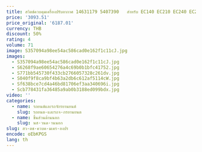 ```yaml
---
title: สวิตช์ควบคุมเครื่องปรับอากาศ 14631179 5407390   สําหรับ EC140 EC210 EC240 EC290 EC360 EC460B 480B เครื่องปรับอากาศแผง 14530573
price: '3093.51'
price_original: '6187.01'
currency: THB
discount: 50%
rating: 4
volume: 71
image: S357094a98ee54ac586cad0e162f1c11cJ.jpg
images:
  - S357094a98ee54ac586cad0e162f1c11cJ.jpg
  - S6268f9ae60654276a4c69b0b1bfc41752.jpg
  - S771bb545730f433cb2766057328c261dv.jpg
  - S040f9f8ca9bf4b63a2db6c612af5114cW.jpg
  - Sf638bce7cd4a46bd81706ef3aa340696i.jpg
  - Scb778431fa36485a9ab0b3188ed099bdx.jpg
video: ''
categories:
  - name: รถยนต์และรถจักรยานยนต์
    slug: รถยนต-และรถจ-กรยานยนต
  - name: ชิ้นส่วนด้านนอก
    slug: นส-วนด-านนอก
slug: สว-ตช-ควบค-มเคร-องปร
encode: oEbKPGS
lang: th
---
```

  
